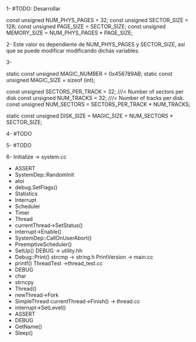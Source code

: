 1- #TODO: Desarrollar

const unsigned NUM_PHYS_PAGES = 32;
const unsigned SECTOR_SIZE = 128;
const unsigned PAGE_SIZE = SECTOR_SIZE;
const unsigned MEMORY_SIZE = NUM_PHYS_PAGES * PAGE_SIZE;

2- Este valor es dependiente de NUM_PHYS_PAGES y SECTOR_SIZE, así que se puede modificar modificando dichas variables.

3-

static const unsigned MAGIC_NUMBER = 0x456789AB;
static const unsigned MAGIC_SIZE = sizeof (int);

const unsigned SECTORS_PER_TRACK = 32;  ///< Number of sectors per disk
const unsigned NUM_TRACKS = 32;         ///< Number of tracks per disk.
const unsigned NUM_SECTORS = SECTORS_PER_TRACK * NUM_TRACKS;

static const unsigned DISK_SIZE = MAGIC_SIZE + NUM_SECTORS * SECTOR_SIZE;

4- #TODO

5- #TODO

6-
Initialize -> system.cc
 - ASSERT
 - SystemDep::RandomInit
 - atoi
 - debug.SetFlags()
 - Statistics
 - Interrupt
 - Scheduler
 - Timer
 - Thread
 - currentThread->SetStatus()
 - interrupt->Enable()
 - SystemDep::CallOnUserAbort()
 - PreemptiveScheduler()
 - SetUp()
DEBUG -> utility.hh
 - Debug::Print()
strcmp -> string.h
PrintVersion -> main.cc
 - printf()
ThreadTest ->thread_test.cc
 - DEBUG
 - char
 - strncpy
 - Thread()
 - newThread->Fork
 - SimpleThread
currentThread->Finish() -> thread.cc
 - interrupt->SetLevel()
 - ASSERT
 - DEBUG
 - GetName()
 - Sleep()

